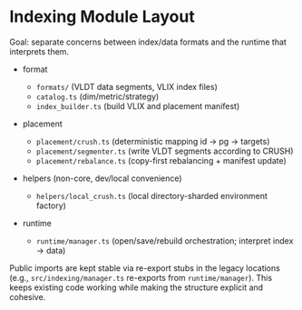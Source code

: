 Indexing Module Layout
======================

Goal: separate concerns between index/data formats and the runtime that interprets them.

- format
  - `formats/` (VLDT data segments, VLIX index files)
  - `catalog.ts` (dim/metric/strategy)
  - `index_builder.ts` (build VLIX and placement manifest)

- placement
  - `placement/crush.ts` (deterministic mapping id -> pg -> targets)
  - `placement/segmenter.ts` (write VLDT segments according to CRUSH)
  - `placement/rebalance.ts` (copy-first rebalancing + manifest update)

- helpers (non-core, dev/local convenience)
  - `helpers/local_crush.ts` (local directory-sharded environment factory)

- runtime
  - `runtime/manager.ts` (open/save/rebuild orchestration; interpret index → data)

Public imports are kept stable via re-export stubs in the legacy locations (e.g.,
`src/indexing/manager.ts` re-exports from `runtime/manager`). This keeps existing
code working while making the structure explicit and cohesive.
